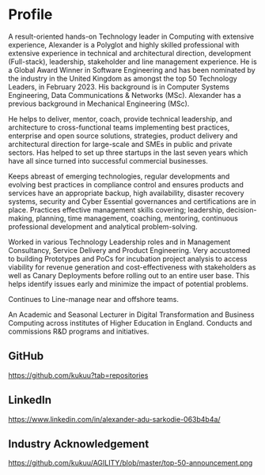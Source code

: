 # Profile
A result-oriented hands-on Technology leader in Computing with extensive experience, Alexander is a Polyglot and highly skilled professional with extensive experience in technical and architectural direction, development (Full-stack), leadership, stakeholder and line management experience. He is a Global Award Winner in Software Engineering and has been nominated by the industry in the United Kingdom as amongst the top 50 Technology Leaders, in February 2023. His background is in Computer Systems Engineering, Data Communications & Networks (MSc). Alexander has a previous background in Mechanical Engineering (MSc).

He helps to deliver, mentor, coach, provide technical leadership, and architecture to cross-functional teams implementing best practices, enterprise and open source solutions, strategies, product delivery and architectural direction for large-scale and SMEs in public and private sectors. Has helped to set up three startups in the last seven years which have all since turned into successful commercial businesses. 

Keeps abreast of emerging technologies, regular developments and evolving best practices in compliance control and ensures products and services have an appropriate backup, high availability, disaster recovery systems, security and Cyber Essential governances and certifications are in place. Practices effective management skills covering; leadership, decision-making, planning, time management, coaching, mentoring, continuous professional development and analytical problem-solving.

Worked in various Technology Leadership roles and in Management Consultancy, Service Delivery and Product Engineering. Very accustomed to building Prototypes and PoCs for incubation project analysis to access viability for revenue generation and cost-effectiveness with stakeholders as well as Canary Deployments before rolling out to an entire user base. This helps identify issues early and minimize the impact of potential problems.  

Continues to Line-manage near and offshore teams.

An Academic and Seasonal Lecturer in Digital Transformation and Business Computing across institutes of Higher Education in England. Conducts and commissions R&D programs and initiatives.

  
  
## GitHub 
  https://github.com/kukuu?tab=repositories

## LinkedIn
https://www.linkedin.com/in/alexander-adu-sarkodie-063b4b4a/


## Industry Acknowledgement
https://github.com/kukuu/AGILITY/blob/master/top-50-announcement.png


